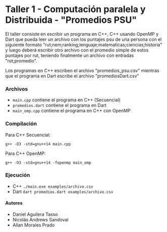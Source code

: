 # Taller 1 - Computación paralela y Distribuida - "Promedios PSU"
El taller consiste en escribir un programa en C++, C++ usando OpenMP y Dart que pueda leer un archivo con los puntajes psu de una persona con el siguiente formato "rut;nem;ranking;lenguaje;matematicas;ciencias;historia" y luego deberá escribir otro archivo con el promedio simple de estos puntajes por rut, teniendo finalmente un archivo con entradas "rut;promedio".

Los programas en C++ escriben el archivo "promedios_psu.csv" mientras que el programa en Dart escribe el archivo "promediosDart.csv"

### Archivos
- `main.cpp` contiene el programa en C++ (Secuencial)
- `promedios.dart` contiene el programa en Dart
- `main_omp.cpp` contiene el programa en C++ con OpenMP

### Compilación
Para C++ Secuencial:
```
g++ -O3 -std=gnu++14 main.cpp
```
Para C++ OpenMP:
```
g++ -O3 -std=gnu++14 -fopenmp main_omp
```

### Ejecución
- C++
    `./main.exe examples/archivo.csv`
- Dart
    `dart promedios.dart examples/archivo.csv`

#### Autores
- Daniel Aguilera Tasso
- Nicolás Andrews Sandoval
- Allan Morales Prado